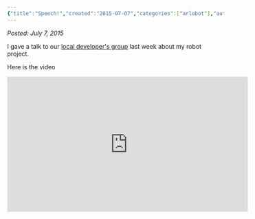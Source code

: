 ```yaml
---
{"title":"Speech!","created":"2015-07-07","categories":["arlobot"],"authors":["hoopy"],"tags":["Robotics","ROS"],"dg-publish":true,"permalink":"/ancient-history/2015/speech/","dgPassFrontmatter":true}
---
```


*Posted: July 7, 2015*

I gave a talk to our [local developer's group](http://devict.org) last week about my robot project.

Here is the video
<iframe width="560" height="315" src="https://www.youtube.com/embed/vpq3-lauFjg" title="YouTube video player" frameborder="0" allow="accelerometer; autoplay; clipboard-write; encrypted-media; gyroscope; picture-in-picture; web-share" allowfullscreen></iframe>


